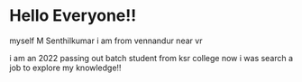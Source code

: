 # Hello Everyone!!

myself M Senthilkumar i am from vennandur near vr

i am an 2022 passing out batch student from ksr college now i was search a job to explore my knowledge!!
